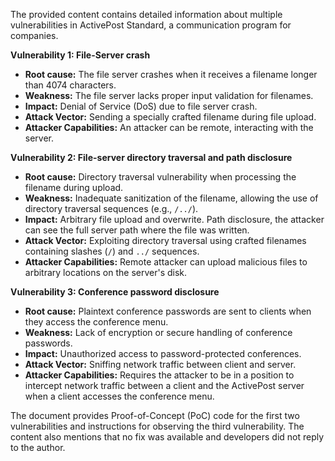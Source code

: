 The provided content contains detailed information about multiple vulnerabilities in ActivePost Standard, a communication program for companies.

**Vulnerability 1: File-Server crash**
*   **Root cause:** The file server crashes when it receives a filename longer than 4074 characters.
*   **Weakness:** The file server lacks proper input validation for filenames.
*   **Impact:** Denial of Service (DoS) due to file server crash.
*   **Attack Vector:** Sending a specially crafted filename during file upload.
*   **Attacker Capabilities:** An attacker can be remote, interacting with the server.

**Vulnerability 2: File-server directory traversal and path disclosure**
*  **Root cause:** Directory traversal vulnerability when processing the filename during upload.
*   **Weakness:**  Inadequate sanitization of the filename, allowing the use of directory traversal sequences (e.g., `/../`).
*   **Impact:** Arbitrary file upload and overwrite. Path disclosure, the attacker can see the full server path where the file was written.
*   **Attack Vector:** Exploiting directory traversal using crafted filenames containing slashes (`/`) and `../` sequences.
*   **Attacker Capabilities:** Remote attacker can upload malicious files to arbitrary locations on the server's disk.

**Vulnerability 3: Conference password disclosure**
*   **Root cause:** Plaintext conference passwords are sent to clients when they access the conference menu.
*   **Weakness:** Lack of encryption or secure handling of conference passwords.
*   **Impact:** Unauthorized access to password-protected conferences.
*   **Attack Vector:** Sniffing network traffic between client and server.
*  **Attacker Capabilities:** Requires the attacker to be in a position to intercept network traffic between a client and the ActivePost server when a client accesses the conference menu.

The document provides Proof-of-Concept (PoC) code for the first two vulnerabilities and instructions for observing the third vulnerability. The content also mentions that no fix was available and developers did not reply to the author.